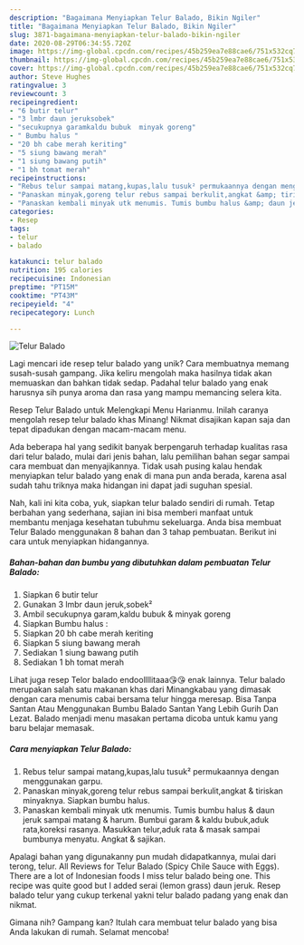 ```yaml
---
description: "Bagaimana Menyiapkan Telur Balado, Bikin Ngiler"
title: "Bagaimana Menyiapkan Telur Balado, Bikin Ngiler"
slug: 3871-bagaimana-menyiapkan-telur-balado-bikin-ngiler
date: 2020-08-29T06:34:55.720Z
image: https://img-global.cpcdn.com/recipes/45b259ea7e88cae6/751x532cq70/telur-balado-foto-resep-utama.jpg
thumbnail: https://img-global.cpcdn.com/recipes/45b259ea7e88cae6/751x532cq70/telur-balado-foto-resep-utama.jpg
cover: https://img-global.cpcdn.com/recipes/45b259ea7e88cae6/751x532cq70/telur-balado-foto-resep-utama.jpg
author: Steve Hughes
ratingvalue: 3
reviewcount: 3
recipeingredient:
- "6 butir telur"
- "3 lmbr daun jeruksobek"
- "secukupnya garamkaldu bubuk  minyak goreng"
- " Bumbu halus "
- "20 bh cabe merah keriting"
- "5 siung bawang merah"
- "1 siung bawang putih"
- "1 bh tomat merah"
recipeinstructions:
- "Rebus telur sampai matang,kupas,lalu tusuk² permukaannya dengan menggunakan garpu."
- "Panaskan minyak,goreng telur rebus sampai berkulit,angkat &amp; tiriskan minyaknya. Siapkan bumbu halus."
- "Panaskan kembali minyak utk menumis. Tumis bumbu halus &amp; daun jeruk sampai matang &amp; harum. Bumbui garam &amp; kaldu bubuk,aduk rata,koreksi rasanya. Masukkan telur,aduk rata &amp; masak sampai bumbunya menyatu. Angkat &amp; sajikan."
categories:
- Resep
tags:
- telur
- balado

katakunci: telur balado 
nutrition: 195 calories
recipecuisine: Indonesian
preptime: "PT15M"
cooktime: "PT43M"
recipeyield: "4"
recipecategory: Lunch

---
```



![Telur Balado](https://img-global.cpcdn.com/recipes/45b259ea7e88cae6/751x532cq70/telur-balado-foto-resep-utama.jpg)

Lagi mencari ide resep telur balado yang unik? Cara membuatnya memang susah-susah gampang. Jika keliru mengolah maka hasilnya tidak akan memuaskan dan bahkan tidak sedap. Padahal telur balado yang enak harusnya sih punya aroma dan rasa yang mampu memancing selera kita.

Resep Telur Balado untuk Melengkapi Menu Harianmu. Inilah caranya mengolah resep telur balado khas Minang! Nikmat disajikan kapan saja dan tepat dipadukan dengan macam-macam menu.

Ada beberapa hal yang sedikit banyak berpengaruh terhadap kualitas rasa dari telur balado, mulai dari jenis bahan, lalu pemilihan bahan segar sampai cara membuat dan menyajikannya. Tidak usah pusing kalau hendak menyiapkan telur balado yang enak di mana pun anda berada, karena asal sudah tahu triknya maka hidangan ini dapat jadi suguhan spesial.


Nah, kali ini kita coba, yuk, siapkan telur balado sendiri di rumah. Tetap berbahan yang sederhana, sajian ini bisa memberi manfaat untuk membantu menjaga kesehatan tubuhmu sekeluarga. Anda bisa membuat Telur Balado menggunakan 8 bahan dan 3 tahap pembuatan. Berikut ini cara untuk menyiapkan hidangannya.

<!--inarticleads1-->

##### Bahan-bahan dan bumbu yang dibutuhkan dalam pembuatan Telur Balado:

1. Siapkan 6 butir telur
1. Gunakan 3 lmbr daun jeruk,sobek²
1. Ambil secukupnya garam,kaldu bubuk &amp; minyak goreng
1. Siapkan  Bumbu halus :
1. Siapkan 20 bh cabe merah keriting
1. Siapkan 5 siung bawang merah
1. Sediakan 1 siung bawang putih
1. Sediakan 1 bh tomat merah


Lihat juga resep Telor balado endoollllitaaa😘😘 enak lainnya. Telur balado merupakan salah satu makanan khas dari Minangkabau yang dimasak dengan cara menumis cabai bersama telur hingga meresap. Bisa Tanpa Santan Atau Menggunakan Bumbu Balado Santan Yang Lebih Gurih Dan Lezat. Balado menjadi menu masakan pertama dicoba untuk kamu yang baru belajar memasak. 

<!--inarticleads2-->

##### Cara menyiapkan Telur Balado:

1. Rebus telur sampai matang,kupas,lalu tusuk² permukaannya dengan menggunakan garpu.
1. Panaskan minyak,goreng telur rebus sampai berkulit,angkat &amp; tiriskan minyaknya. Siapkan bumbu halus.
1. Panaskan kembali minyak utk menumis. Tumis bumbu halus &amp; daun jeruk sampai matang &amp; harum. Bumbui garam &amp; kaldu bubuk,aduk rata,koreksi rasanya. Masukkan telur,aduk rata &amp; masak sampai bumbunya menyatu. Angkat &amp; sajikan.


Apalagi bahan yang digunakanny pun mudah didapatkannya, mulai dari terong, telur. All Reviews for Telur Balado (Spicy Chile Sauce with Eggs). There are a lot of Indonesian foods I miss telur balado being one. This recipe was quite good but I added serai (lemon grass) daun jeruk. Resep balado telur yang cukup terkenal yakni telur balado padang yang enak dan nikmat. 

Gimana nih? Gampang kan? Itulah cara membuat telur balado yang bisa Anda lakukan di rumah. Selamat mencoba!
